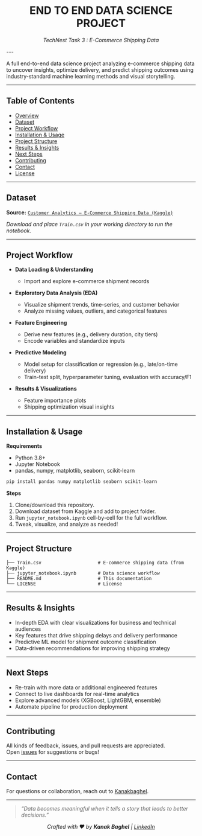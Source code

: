 <h1 align="center"> END TO END DATA SCIENCE PROJECT </h1>
<p align="center"><em>TechNest Task 3 : E-Commerce Shipping Data </em></p>
---

A full end-to-end data science project analyzing e-commerce shipping data to uncover insights, optimize delivery, and predict shipping outcomes using industry-standard machine learning methods and visual storytelling.

***

## Table of Contents

- [Overview](#overview)
- [Dataset](#dataset)
- [Project Workflow](#project-workflow)
- [Installation & Usage](#installation--usage)
- [Project Structure](#project-structure)
- [Results & Insights](#results--insights)
- [Next Steps](#next-steps)
- [Contributing](#contributing)
- [Contact](#contact)
- [License](#license)

***

## Dataset

**Source:** [`Customer Analytics – E-Commerce Shipping Data (Kaggle)`](https://www.kaggle.com/datasets/prachi13/customer-analytics)

*Download and place `Train.csv` in your working directory to run the notebook.*

***

## Project Workflow

- **Data Loading & Understanding**
  - Import and explore e-commerce shipment records
  
- **Exploratory Data Analysis (EDA)**
  - Visualize shipment trends, time-series, and customer behavior
  - Analyze missing values, outliers, and categorical features

- **Feature Engineering**
  - Derive new features (e.g., delivery duration, city tiers)
  - Encode variables and standardize inputs

- **Predictive Modeling**
  - Model setup for classification or regression (e.g., late/on-time delivery)
  - Train-test split, hyperparameter tuning, evaluation with accuracy/F1

- **Results & Visualizations**
  - Feature importance plots
  - Shipping optimization visual insights

***

## Installation & Usage

**Requirements**

- Python 3.8+
- Jupyter Notebook
- pandas, numpy, matplotlib, seaborn, scikit-learn

```bash
pip install pandas numpy matplotlib seaborn scikit-learn
```

**Steps**

1. Clone/download this repository.
2. Download dataset from Kaggle and add to project folder.
3. Run `jupyter_notebook.ipynb` cell-by-cell for the full workflow.
4. Tweak, visualize, and analyze as needed!

***

## Project Structure

```
├── Train.csv                     # E-commerce shipping data (from Kaggle)
├── jupyter_notebook.ipynb        # Data science workflow
├── README.md                     # This documentation
└── LICENSE                       # License
```

***

## Results & Insights

- In-depth EDA with clear visualizations for business and technical audiences
- Key features that drive shipping delays and delivery performance
- Predictive ML model for shipment outcome classification
- Data-driven recommendations for improving shipping strategy

***

## Next Steps

- Re-train with more data or additional engineered features
- Connect to live dashboards for real-time analytics
- Explore advanced models (XGBoost, LightGBM, ensemble)
- Automate pipeline for production deployment

***

## Contributing

All kinds of feedback, issues, and pull requests are appreciated.  
Open [issues](https://github.com/Kanakbaghel/Data_Science_Project/issues) for suggestions or bugs!

***

## Contact

For questions or collaboration, reach out to [Kanakbaghel](https://github.com/Kanakbaghel).

---
> _“Data becomes meaningful when it tells a story that leads to better decisions.”_  
<p align="center"><em>Crafted with ♥ by <strong>Kanak Baghel</strong> |  <a href="https://www.linkedin.com/in/kanakbaghel">LinkedIn</a></em></p>
